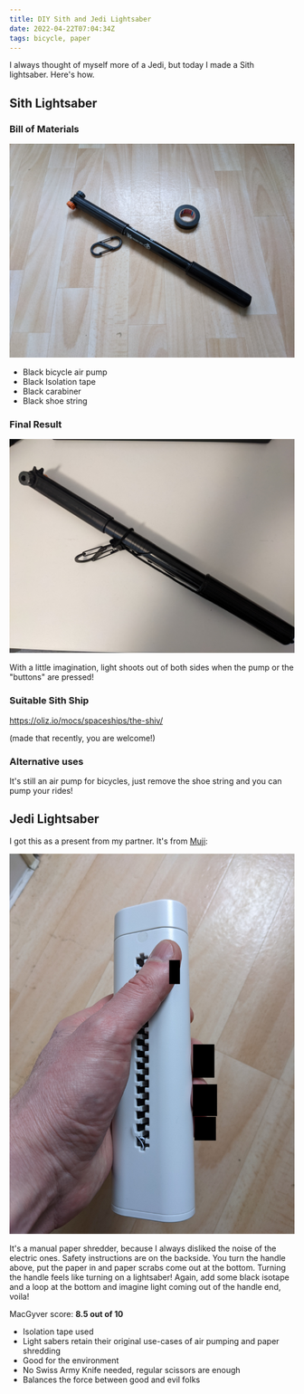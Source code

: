 ```yaml
---
title: DIY Sith and Jedi Lightsaber
date: 2022-04-22T07:04:34Z
tags: bicycle, paper
---
```


I always thought of myself more of a Jedi, but today I made a Sith lightsaber. Here's how.

## Sith Lightsaber

### Bill of Materials

![Cheers!](mats.jpg)

* Black bicycle air pump
* Black Isolation tape
* Black carabiner
* Black shoe string

### Final Result

![Final thing](result.jpg)

With a little imagination, light shoots out of both sides when the pump or the "buttons" are pressed!

### Suitable Sith Ship

https://oliz.io/mocs/spaceships/the-shiv/

(made that recently, you are welcome!)

### Alternative uses

It's still an air pump for bicycles, just remove the shoe string and you can pump your rides!

## Jedi Lightsaber

I got this as a present from my partner. It's from [Muji](https://www.muji.com/):

![Jedi Lightsaber with safety on](jedi_lightsaber.jpg)

It's a manual paper shredder, because I always disliked the noise of the electric ones. Safety instructions are on the backside. You turn the handle above, put the paper in and paper scrabs come out at the bottom. Turning the handle feels like turning on a lightsaber! Again, add some black isotape and a loop at the bottom and imagine light coming out of the handle end, voila!

MacGyver score: **8.5 out of 10**

* Isolation tape used
* Light sabers retain their original use-cases of air pumping and paper shredding
* Good for the environment
* No Swiss Army Knife needed, regular scissors are enough
* Balances the force between good and evil folks


